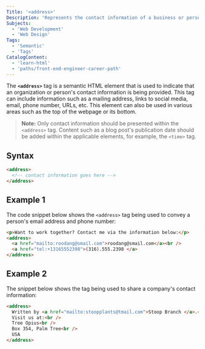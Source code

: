 ```yaml
---
Title: '<address>'
Description: 'Represents the contact information of a business or person.'
Subjects:
  - 'Web Development'
  - 'Web Design'
Tags:
  - 'Semantic'
  - 'Tags'
CatalogContent:
  - 'learn-html'
  - 'paths/front-end-engineer-career-path'
---
```


The **`<address>`** tag is a semantic HTML element that is used to indicate that an organization or person's contact information is being provided. This tag can include information such as a mailing address, links to social media, email, phone number, URLs, etc. This element can also be used in various areas such as the top of the webpage or its bottom.

> **Note:** Only contact information should be presented within the `<address>` tag. Content such as a blog post's publication date should be added within the applicable elements, for example, the `<time>` tag.

## Syntax

```html
<address>
  <!-- contact information goes here -->
</address>
```

## Example 1

The code snippet below shows the `<address>` tag being used to convey a person's email address and phone number:

```html
<p>Want to work together? Contact me via the information below:</p>
<address>
  <a href="mailto:roodang@smail.com">roodang@smail.com</a><br />
  <a href="tel:+13165552398">(316).555.2398 </a>
</address>
```

## Example 2

The snippet below shows the tag being used to share a company's contact information:

```html
<address>
  Written by <a href="mailto:stoopplants@tmail.com">Stoop Branch </a>.<br />
  Visit us at:<br />
  Tree Opius<br />
  Box 354, Palm Tree<br />
  USA
</address>
```
